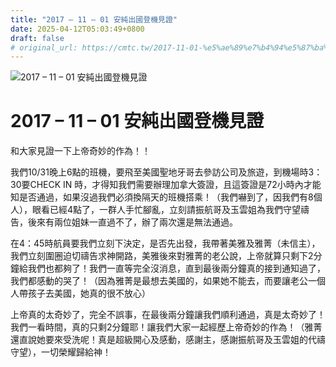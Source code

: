 ```yaml
---
title: "2017 – 11 – 01 安純出國登機見證"
date: 2025-04-12T05:03:49+0800
draft: false
# original_url: https://cmtc.tw/2017-11-01-%e5%ae%89%e7%b4%94%e5%87%ba%e5%9c%8b%e7%99%bb%e6%a9%9f%e8%a6%8b%e8%ad%89
---
```


![2017 – 11 – 01 安純出國登機見證](/images/sR9325zlWKO1PNm.jpg "2017 – 11 – 01 安純出國登機見證")

# 2017 – 11 – 01 安純出國登機見證

和大家見證一下上帝奇妙的作為！！

我們10/31晚上6點的班機，要飛至美國聖地牙哥去參訪公司及旅遊，到機場時3：30要CHECK IN 時，才得知我們需要辦理加拿大簽證，且這簽證是72小時內才能知是否通過，如果沒過我們必須換隔天的班機搭乘！（我們嚇到了，因我們有8個人），眼看已經4點了，一群人手忙腳亂，立刻請振航哥及玉雲姐為我們守望禱告，後來有兩位姐妹一直過不了，辦了兩次還是無法通過。

在4：45時航員要我們立刻下決定，是否先出發，我帶著美雅及雅菁（未信主），我們立刻圍圈迫切禱告求神開路，美雅後來對雅菁的老公說，上帝就算只剩下2分鐘給我們也都夠了！我們一直等完全沒消息，直到最後兩分鐘真的接到通知過了，我們都感動的哭了！（因為雅菁是最想去美國的，如果她不能去，而要讓老公一個人帶孩子去美國，她真的很不放心）

上帝真的太奇妙了，完全不誤事，在最後兩分鐘讓我們順利通過，真是太奇妙了！我們一看時間，真的只剩2分鐘耶！讓我們大家一起經歷上帝奇妙的作為！（雅菁還直說她要來受洗呢！真是超級開心及感動，感謝主，感謝振航哥及玉雲姐的代禱守望），一切榮耀歸給神！